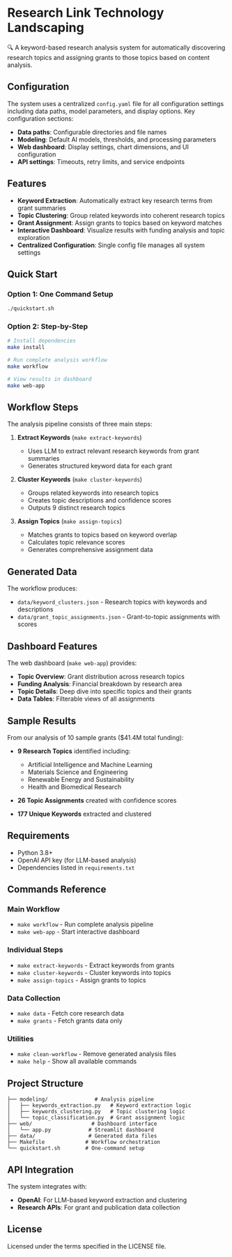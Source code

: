 # Research Link Technology Landscaping

🔍 A keyword-based research analysis system for automatically discovering research topics and assigning grants to those topics based on content analysis.

## Configuration

The system uses a centralized `config.yaml` file for all configuration settings including data paths, model parameters, and display options. Key configuration sections:

- **Data paths**: Configurable directories and file names
- **Modeling**: Default AI models, thresholds, and processing parameters  
- **Web dashboard**: Display settings, chart dimensions, and UI configuration
- **API settings**: Timeouts, retry limits, and service endpoints

## Features

- **Keyword Extraction**: Automatically extract key research terms from grant summaries
- **Topic Clustering**: Group related keywords into coherent research topics  
- **Grant Assignment**: Assign grants to topics based on keyword matches
- **Interactive Dashboard**: Visualize results with funding analysis and topic exploration
- **Centralized Configuration**: Single config file manages all system settings

## Quick Start

### Option 1: One Command Setup
```bash
./quickstart.sh
```

### Option 2: Step-by-Step
```bash
# Install dependencies
make install

# Run complete analysis workflow
make workflow

# View results in dashboard
make web-app
```

## Workflow Steps

The analysis pipeline consists of three main steps:

1. **Extract Keywords** (`make extract-keywords`)
   - Uses LLM to extract relevant research keywords from grant summaries
   - Generates structured keyword data for each grant

2. **Cluster Keywords** (`make cluster-keywords`) 
   - Groups related keywords into research topics
   - Creates topic descriptions and confidence scores
   - Outputs 9 distinct research topics

3. **Assign Topics** (`make assign-topics`)
   - Matches grants to topics based on keyword overlap
   - Calculates topic relevance scores
   - Generates comprehensive assignment data

## Generated Data

The workflow produces:

- `data/keyword_clusters.json` - Research topics with keywords and descriptions
- `data/grant_topic_assignments.json` - Grant-to-topic assignments with scores

## Dashboard Features

The web dashboard (`make web-app`) provides:

- **Topic Overview**: Grant distribution across research topics
- **Funding Analysis**: Financial breakdown by research area  
- **Topic Details**: Deep dive into specific topics and their grants
- **Data Tables**: Filterable views of all assignments

## Sample Results

From our analysis of 10 sample grants ($41.4M total funding):

- **9 Research Topics** identified including:
  - Artificial Intelligence and Machine Learning
  - Materials Science and Engineering
  - Renewable Energy and Sustainability
  - Health and Biomedical Research

- **26 Topic Assignments** created with confidence scores
- **177 Unique Keywords** extracted and clustered

## Requirements

- Python 3.8+
- OpenAI API key (for LLM-based analysis)
- Dependencies listed in `requirements.txt`

## Commands Reference

### Main Workflow
- `make workflow` - Run complete analysis pipeline
- `make web-app` - Start interactive dashboard

### Individual Steps  
- `make extract-keywords` - Extract keywords from grants
- `make cluster-keywords` - Cluster keywords into topics
- `make assign-topics` - Assign grants to topics

### Data Collection
- `make data` - Fetch core research data
- `make grants` - Fetch grants data only

### Utilities
- `make clean-workflow` - Remove generated analysis files
- `make help` - Show all available commands

## Project Structure

```
├── modeling/               # Analysis pipeline
│   ├── keywords_extraction.py   # Keyword extraction logic
│   ├── keywords_clustering.py   # Topic clustering logic  
│   └── topic_classification.py  # Grant assignment logic
├── web/                   # Dashboard interface
│   └── app.py            # Streamlit dashboard
├── data/                 # Generated data files
├── Makefile             # Workflow orchestration
└── quickstart.sh        # One-command setup
```

## API Integration

The system integrates with:
- **OpenAI**: For LLM-based keyword extraction and clustering
- **Research APIs**: For grant and publication data collection

## License

Licensed under the terms specified in the LICENSE file.